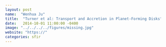 ```yaml
---
layout: post
name:  "Wenhua Ju"
title:  "Turner et al: Transport and Accretion in Planet-Forming Disks"
date:   2014-10-01 11:00:00 -0400
image: "../../../../figures/missing.jpg"
website: "https://"
categories: sfir
---
```


